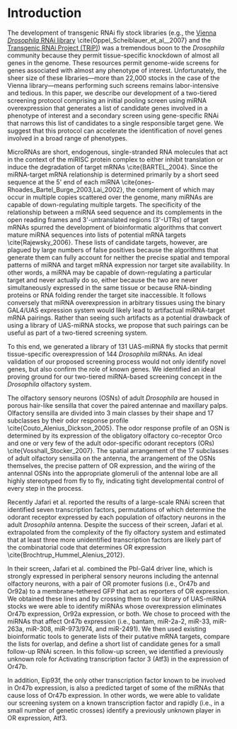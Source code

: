 # Introduction

The development of transgenic RNAi fly stock libraries (e.g., the [Vienna *Drosophila* RNAi library](http://stockcenter.vdrc.at/control/rnailibrary) \cite{Oppel_Scheiblauer_et_al__2007} and the [Transgenic RNAi Project (TRiP)](http://www.flyrnai.org/TRiP-HOME.html)) was a tremendous boon to the *Drosophila* community because they permit tissue-specific knockdown of almost all genes in the genome. These resources permit genome-wide screens for genes associated with almost any phenotype of interest. Unfortunately, the sheer size of these libraries—more than 22,000 stocks in the case of the Vienna library—means performing such screens remains labor-intensive and tedious. In this paper, we describe our development of a two-tiered screening protocol comprising an initial pooling screen using miRNA overexpression that generates a list of candidate genes involved in a phenotype of interest and a secondary screen using gene-specific RNAi that narrows this list of candidates to a single responsible target gene. We suggest that this protocol can accelerate the identification of novel genes involved in a broad range of phenotypes.

MicroRNAs are short, endogenous, single-stranded RNA molecules that act in the context of the miRISC protein complex to either inhibit translation or induce the degradation of target mRNAs \cite{BARTEL_2004}. Since the miRNA-target mRNA relationship is determined primarily by a short seed sequence at the 5' end of each miRNA \cite{ones-Rhoades_Bartel_Burge_2003,Lai_2002}, the complement of which may occur in multiple copies scattered over the genome, many miRNAs are capable of down-regulating multiple targets. The specificity of the relationship between a miRNA seed sequence and its complements in the open reading frames and 3'-untranslated regions (3'-UTRs) of target mRNAs spurred the development of bioinformatic algorithms that convert mature miRNA sequences into lists of potential mRNA targets \cite{Rajewsky_2006}. These lists of candidate targets, however, are plagued by large numbers of false positives because the algorithms that generate them can fully account for neither the precise spatial and temporal patterns of miRNA and target mRNA expression nor target site availability. In other words, a miRNA may be capable of down-regulating a particular target and never actually do so, either because the two are never simultaneously expressed in the same tissue or because RNA-binding proteins or RNA folding render the target site inaccessible. It follows conversely that miRNA overexpression in arbitrary tissues using the binary GAL4/UAS expression system would likely lead to artifactual miRNA-target mRNA pairings. Rather than seeing such artifacts as a potential drawback of using a library of UAS-miRNA stocks, we propose that such pairings can be useful as part of a two-tiered screening system.

To this end, we generated a library of 131 UAS-miRNA fly stocks that permit tissue-specific overexpression of 144 *Drosophila* miRNAs. An ideal validation of our proposed screening process would not only identify novel genes, but also confirm the role of known genes. We identified an ideal proving ground for our two-tiered miRNA-based screening concept in the *Drosophila* olfactory system.

The olfactory sensory neurons (OSNs) of adult *Drosophila* are housed in porous hair-like sensilla that cover the paired antennae and maxillary palps. Olfactory sensilla are divided into 3 main classes by their shape and 17 subclasses by their odor response profile \cite{Couto_Alenius_Dickson_2005}. The odor response profile of an OSN is determined by its expression of the obligatory olfactory co-receptor Orco and one or very few of the adult odor-specific odorant receptors (ORs) \cite{Vosshall_Stocker_2007}. The spatial arrangement of the 17 subclasses of adult olfactory sensilla on the antenna, the arrangement of the OSNs themselves, the precise pattern of OR expression, and the wiring of the antennal OSNs into the appropriate glomeruli of the antennal lobe are all highly stereotyped from fly to fly, indicating tight developmental control of every step in the process.

Recently Jafari et al. reported the results of a large-scale RNAi screen that identified seven transcription factors, permutations of which determine the odorant receptor expressed by each population of olfactory neurons in the adult *Drosophila* antenna. Despite the success of their screen, Jafari et al. extrapolated from the complexity of the fly olfactory system and estimated that at least three more unidentified transcription factors are likely part of the combinatorial code that determines OR expression \cite{Brochtrup_Hummel_Alenius_2012}.

In their screen, Jafari et al. combined the Pbl-Gal4 driver line, which is strongly expressed in peripheral sensory neurons including the antennal olfactory neurons, with a pair of OR promoter fusions (i.e., Or47b and Or92a) to a membrane-tethered GFP that act as reporters of OR expression. We obtained these lines and by crossing them to our library of UAS-miRNA stocks we were able to identify miRNAs whose overexpression eliminates Or47b expression, Or92a expression, or both. We chose to proceed with the miRNAs that affect Or47b expression (i.e., bantam, miR-2a-2, miR-33, miR-263a, miR-308, miR-973/974, and miR-2491). We then used existing bioinformatic tools to generate lists of their putative mRNA targets, compare the lists for overlap, and define a short list of candidate genes for a small follow-up RNAi screen. In this follow-up screen, we identified a previously unknown role for Activating transcription factor 3 (Atf3) in the expression of Or47b.

In addition, Eip93f, the only other transcription factor known to be involved in Or47b expression, is also a predicted target of some of the miRNAs that cause loss of Or47b expression. In other words, we were able to validate our screening system on a known transcription factor and rapidly (i.e., in a small number of genetic crosses) identify a previously unknown player in OR expression, Atf3.